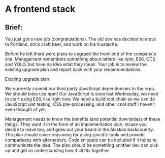 # A frontend stack

## Brief:
You just got a new job (congratulations). The old dev has decided to move to Portland, drink craft beer, and work on his mustache.

Before he left there were plans to upgrade the front-end of the company's site. Management remembers something about letters like npm, ES6, CCS, and YOLO, but have no idea what they mean. Your job is to review the existing upgrade plan and report back with your recommendations.

Existing upgrade plan:

We currently commit our third party JavaScript dependencies to the repo. We should totes use npm!
Our JavaScript is sooo last Wednesday, we need to start using ES6, like right now.
We need a build tool chain so we can do JavaScript unit testing, CSS pre-processing, and other cool stuff I haven’t even thought of yet.

Management needs to know the benefits (and potential downsides) of these things. They  want it in the form of an implementation plan, incase you decide to leave too, and grow out your beard in the Alaskan backcountry. The plan should cover reasoning for using specific tools and provide comparisons with alternatives. Code snippets can be included if it helps to communicate the idea. The plan should be something another dev can pick up and get an understanding how it all fits together.
